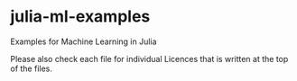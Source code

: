 # julia-ml-examples
Examples for Machine Learning in Julia

Please also check each file for individual Licences that is written at the top of the files. 
